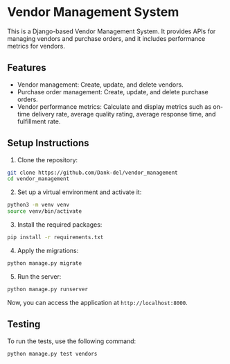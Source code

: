 # Vendor Management System

This is a Django-based Vendor Management System. It provides APIs for managing vendors and purchase orders, and it includes performance metrics for vendors.

## Features

- Vendor management: Create, update, and delete vendors.
- Purchase order management: Create, update, and delete purchase orders.
- Vendor performance metrics: Calculate and display metrics such as on-time delivery rate, average quality rating, average response time, and fulfillment rate.

## Setup Instructions

1. Clone the repository:

```sh
git clone https://github.com/Dank-del/vendor_management
cd vendor_management
```

2. Set up a virtual environment and activate it:

```sh
python3 -m venv venv
source venv/bin/activate
```

3. Install the required packages:

```sh
pip install -r requirements.txt
```

4. Apply the migrations:

```sh
python manage.py migrate
```

5. Run the server:

```sh
python manage.py runserver
```

Now, you can access the application at `http://localhost:8000`.

## Testing

To run the tests, use the following command:

```sh
python manage.py test vendors
```